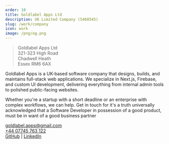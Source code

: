 ```yaml
---
order: 10
title: Goldlabel Apps Ltd
description: UK Limited Company (5460545)
slug: /work/company
icon: work
image: /png/og.png
---
```


> Goldlabel Apps Ltd  
> 321-323 High Road  
> Chadwell Heath  
> Essex RM6 6AX

Goldlabel Apps is a UK-based software company that designs, builds, and maintains full-stack web applications. We specialize in Next.js, Firebase, and custom UI development, delivering everything from internal admin tools to polished public-facing websites.

Whether you're a startup with a short deadline or an enterprise with complex workflows, we can help. Get in touch for it's a truth universally acknowledged that a Software Developer in possession of a good product, must be in want of a good business partner

[goldlabel.apps@gmail.com](mailto:goldlabel.apps@gmail.com)  
[+44 07745 763 122 ](https://wa.me/447745763122)  
[GitHub](https://github.com/javascript-pro) | [LinkedIn](https://www.linkedin.com/in/chris-dorward)
